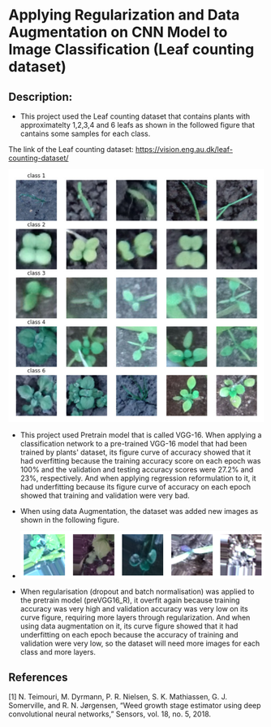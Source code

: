 # Applying Regularization and Data Augmentation on CNN Model to Image Classification (Leaf counting dataset)
## Description:
- This project used the Leaf counting dataset that contains plants with approximatelty 1,2,3,4 and 6 leafs as shown in the followed figure that cantains some samples for each class.

The link of the Leaf counting dataset: https://vision.eng.au.dk/leaf-counting-dataset/

!['The Leaf counting dataset'](images_cvS3/leafs.jpg)

- This project used Pretrain model that is called VGG-16. When applying a classification network to a pre-trained VGG-16 model that had been trained by plants' dataset, its figure curve of accuracy showed that it had overfitting because the training accuracy score on each epoch was 100% and the validation and testing accuracy scores were 27.2% and 23%, respectively. And when applying regression reformulation to it, it had underfitting because its figure curve of accuracy on each epoch showed that training and validation were very bad.

- When using data Augmentation, the dataset was added new images as shown in the following figure.

- !['Data Augmentation'](images_cvS3/dataAgu.png)

- When regularisation (dropout and batch normalisation) was applied to the pretrain model (preVGG16_R), it overfit again because training accuracy was very high and validation accuracy was very low on its curve figure, requiring more layers through regularization. And when using data augmentation on it, its curve figure showed that it had underfitting on each epoch because the accuracy of training and validation were very low, so the dataset will need more images for each class and more layers.

## References
[1] N. Teimouri, M. Dyrmann, P. R. Nielsen, S. K. Mathiassen, G. J. Somerville, and R. N. Jørgensen, “Weed growth stage estimator using deep convolutional neural networks,” Sensors, vol. 18, no. 5, 2018.


